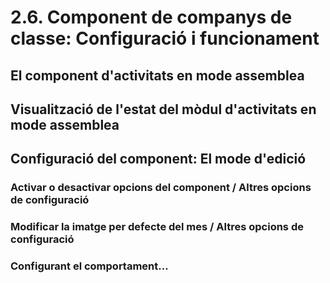 # 2.6. Component de companys de classe: Configuració i funcionament




## El component d'activitats en mode assemblea


## Visualització de l'estat del mòdul d'activitats en mode assemblea

## Configuració del component: El mode d'edició



### Activar o desactivar opcions del component / Altres opcions de configuració

### Modificar la imatge per defecte del mes / Altres opcions de configuració


### Configurant el comportament...







